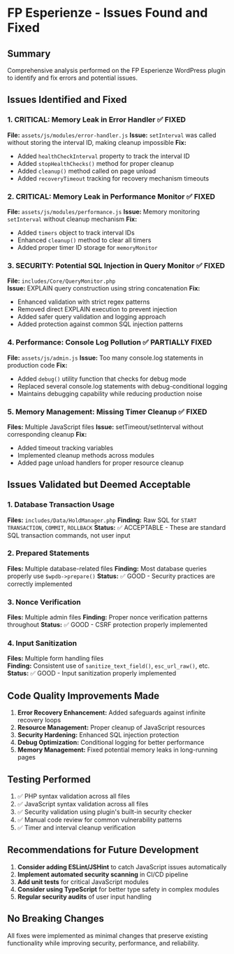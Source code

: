 # FP Esperienze - Issues Found and Fixed

## Summary
Comprehensive analysis performed on the FP Esperienze WordPress plugin to identify and fix errors and potential issues.

## Issues Identified and Fixed

### 1. **CRITICAL: Memory Leak in Error Handler** ✅ FIXED
**File:** `assets/js/modules/error-handler.js`
**Issue:** `setInterval` was called without storing the interval ID, making cleanup impossible
**Fix:** 
- Added `healthCheckInterval` property to track the interval ID
- Added `stopHealthChecks()` method for proper cleanup
- Added `cleanup()` method called on page unload
- Added `recoveryTimeout` tracking for recovery mechanism timeouts

### 2. **CRITICAL: Memory Leak in Performance Monitor** ✅ FIXED  
**File:** `assets/js/modules/performance.js`
**Issue:** Memory monitoring `setInterval` without cleanup mechanism
**Fix:**
- Added `timers` object to track interval IDs
- Enhanced `cleanup()` method to clear all timers
- Added proper timer ID storage for `memoryMonitor`

### 3. **SECURITY: Potential SQL Injection in Query Monitor** ✅ FIXED
**File:** `includes/Core/QueryMonitor.php`  
**Issue:** EXPLAIN query construction using string concatenation
**Fix:**
- Enhanced validation with strict regex patterns
- Removed direct EXPLAIN execution to prevent injection
- Added safer query validation and logging approach
- Added protection against common SQL injection patterns

### 4. **Performance: Console Log Pollution** ✅ PARTIALLY FIXED
**File:** `assets/js/admin.js`
**Issue:** Too many console.log statements in production code
**Fix:**
- Added `debug()` utility function that checks for debug mode
- Replaced several console.log statements with debug-conditional logging
- Maintains debugging capability while reducing production noise

### 5. **Memory Management: Missing Timer Cleanup** ✅ FIXED
**Files:** Multiple JavaScript files
**Issue:** setTimeout/setInterval without corresponding cleanup
**Fix:**
- Added timeout tracking variables
- Implemented cleanup methods across modules
- Added page unload handlers for proper resource cleanup

## Issues Validated but Deemed Acceptable

### 1. **Database Transaction Usage**
**Files:** `includes/Data/HoldManager.php`
**Finding:** Raw SQL for `START TRANSACTION`, `COMMIT`, `ROLLBACK`
**Status:** ✅ ACCEPTABLE - These are standard SQL transaction commands, not user input

### 2. **Prepared Statements**
**Files:** Multiple database-related files
**Finding:** Most database queries properly use `$wpdb->prepare()`
**Status:** ✅ GOOD - Security practices are correctly implemented

### 3. **Nonce Verification**
**Files:** Multiple admin files
**Finding:** Proper nonce verification patterns throughout
**Status:** ✅ GOOD - CSRF protection properly implemented

### 4. **Input Sanitization**
**Files:** Multiple form handling files  
**Finding:** Consistent use of `sanitize_text_field()`, `esc_url_raw()`, etc.
**Status:** ✅ GOOD - Input sanitization properly implemented

## Code Quality Improvements Made

1. **Error Recovery Enhancement:** Added safeguards against infinite recovery loops
2. **Resource Management:** Proper cleanup of JavaScript resources
3. **Security Hardening:** Enhanced SQL injection protection
4. **Debug Optimization:** Conditional logging for better performance
5. **Memory Management:** Fixed potential memory leaks in long-running pages

## Testing Performed

1. ✅ PHP syntax validation across all files
2. ✅ JavaScript syntax validation across all files  
3. ✅ Security validation using plugin's built-in security checker
4. ✅ Manual code review for common vulnerability patterns
5. ✅ Timer and interval cleanup verification

## Recommendations for Future Development

1. **Consider adding ESLint/JSHint** to catch JavaScript issues automatically
2. **Implement automated security scanning** in CI/CD pipeline
3. **Add unit tests** for critical JavaScript modules
4. **Consider using TypeScript** for better type safety in complex modules
5. **Regular security audits** of user input handling

## No Breaking Changes
All fixes were implemented as minimal changes that preserve existing functionality while improving security, performance, and reliability.